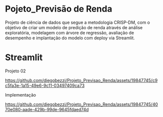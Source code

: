 # Pojeto_Previsão de Renda

Projeto de ciência de dados que segue a metodologia CRISP-DM, com o objetivo de criar um modelo de predição de renda através de análise exploratória, modelagem com árvore de regressão, avaliação de desempenho e implantação do modelo com deploy via Streamlit.

# Streamlit 

Projeto 02

https://github.com/diegobezzi/Projeto_Previsao_Renda/assets/19847745/c9c5fa3e-1a15-49e6-9c11-03497409ca73

Implementação

https://github.com/diegobezzi/Projeto_Previsao_Renda/assets/19847745/4070e080-aade-429b-99de-9645fdaed74d



